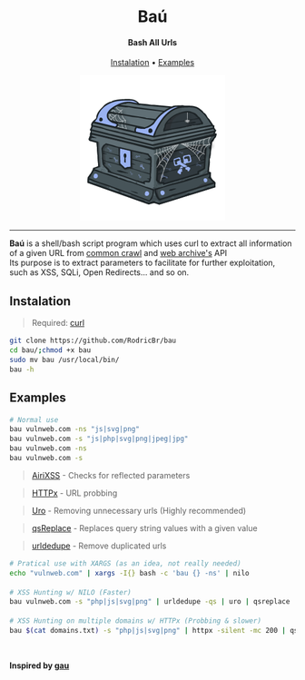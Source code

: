 <h1 align="center">Baú</h2>

<h4 align="center"><strong>Bash All Urls</strong></h4>

<p align="center">
  <a href="#instalation-">Instalation</a> •
  <a href="#examples-">Examples</a>
</p>

<p align="center">
  <img border="0" draggable="false" src="./bau.png" alt="Spidery Chest">
</p>

<hr>

**Baú** is a shell/bash script program which uses curl to extract all information of a given URL from [common crawl](https://index.commoncrawl.org/) and [web archive's](https://web.archive.org/) API <br>
Its purpose is to extract parameters to facilitate for further exploitation, such as XSS, SQLi, Open Redirects... and so on.

## Instalation <br>

> Required:
> [curl](https://curl.se/docs/install.html)

```bash
git clone https://github.com/RodricBr/bau
cd bau/;chmod +x bau
sudo mv bau /usr/local/bin/
bau -h
```

## Examples <br>

```bash
# Normal use
bau vulnweb.com -ns "js|svg|png"
bau vulnweb.com -s "js|php|svg|png|jpeg|jpg"
bau vulnweb.com -ns
bau vulnweb.com -s
```

> [AiriXSS](https://github.com/ferreiraklet/airixss) - Checks for reflected parameters

> [HTTPx](https://github.com/projectdiscovery/httpx) - URL probbing 

> [Uro](https://github.com/s0md3v/uro) - Removing unnecessary urls (Highly recommended)

> [qsReplace](https://github.com/tomnomnom/qsreplace) - Replaces query string values with a given value

> [urldedupe](https://github.com/ameenmaali/urldedupe) - Remove duplicated urls

```bash
# Pratical use with XARGS (as an idea, not really needed)
echo "vulnweb.com" | xargs -I{} bash -c 'bau {} -ns' | nilo

# XSS Hunting w/ NILO (Faster)
bau vulnweb.com -s "php|js|svg|png" | urldedupe -qs | uro | qsreplace '"><svg onload=alert(1)>' | airixss -payload "alert(1)"

# XSS Hunting on multiple domains w/ HTTPx (Probbing & slower)
bau $(cat domains.txt) -s "php|js|svg|png" | httpx -silent -mc 200 | qsreplace '"><svg onload=alert(1)>' | airixss -payload "alert(1)"
```

<br>

**Inspired by [gau](https://github.com/lc/gau)**

